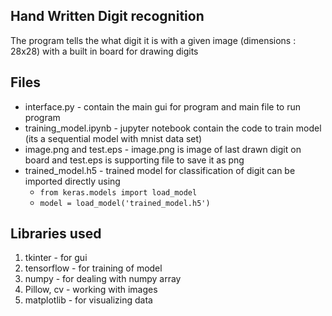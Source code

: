 ## Hand Written Digit recognition
The program tells the what digit it is with a given image (dimensions : 28x28)
with a built in board for drawing digits 


## Files
- interface.py - contain the main gui for program and main file to run program 
- training_model.ipynb - jupyter notebook contain the code to train model (its a sequential model with mnist data set)
- image.png and test.eps - image.png is image of last drawn digit on board and test.eps is supporting file to save it as png
- trained_model.h5 - trained model for classification of digit can be imported directly using 
  - `from keras.models import load_model`
  - `model = load_model('trained_model.h5')`

## Libraries used
1. tkinter - for gui 
2. tensorflow - for training of model 
3. numpy - for dealing with numpy array 
4. Pillow, cv - working with images 
5. matplotlib - for visualizing data 
